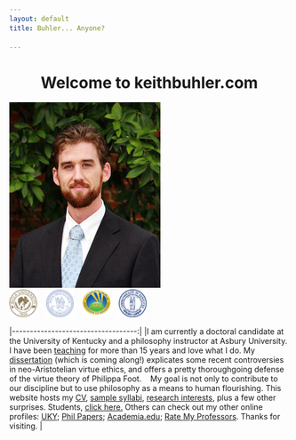 ```yaml
---
layout: default
title: Buhler... Anyone?

--- 
```


<h1 id="welcome-to-keithbuhlercom" style="text-align: center;">Welcome to keithbuhler.com</h1>


<div id="left_container">
                <img src="/img/keithbuhler-golden.png" alt="Keith Buhler">  
                <br>
                <img src="/img/seal-biola.png" alt="Biola" height="50" width="50"> &nbsp;&nbsp; <img src="/img/seal-thi.png" alt="Torrey Honors" height="50" width="50"> &nbsp;&nbsp; <img src="/img/seal-balamand.png" alt="Balamand" height="50" width="50">  &nbsp;&nbsp; <img src="/img/seal-uk.png" alt="Kentucky" height="50" width="50">   
                <br>
</div>

|-----------------------------------:|
|I am currently a doctoral candidate at the University of Kentucky and a philosophy instructor at Asbury University. I have been [teaching](/teaching) for more than 15 years and love what I do. My [dissertation](/research) (which is coming along!) explicates some recent controversies in neo-Aristotelian virtue ethics, and offers a pretty thoroughgoing defense of the virtue theory of Philippa Foot.   &nbsp;&nbsp; My goal is not only to contribute to our discipline but to use philosophy as a means to human flourishing. This website hosts my [CV](/Buhler-CV), [sample syllabi](/teaching), [research interests](/research), plus a few other surprises. Students, [click here.](/philosophy) Others can check out my other online profiles: [UKY](https://philosophy.as.uky.edu/users/kebu226);  [Phil Papers](http://philpapers.org/profile/47267); [Academia.edu](https://uky.academia.edu/KeithBuhler); [Rate My Professors](http://www.ratemyprofessors.com/ShowRatings.jsp?tid=1822771). Thanks for visiting. |